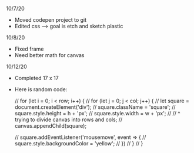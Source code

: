 10/7/20 
- Moved codepen project to git
- Edited css --> goal is etch and sketch plastic

10/8/20
- Fixed frame
- Need better math for canvas

10/12/20
- Completed 17 x 17
- Here is random code:


    // for (let i = 0; i < row; i++) {
    //     for (let j = 0; j < col; j++) {
    //         let square = document.createElement('div');
    //         square.className = 'square';
    //         square.style.height = h + 'px';
    //         square.style.width = w + 'px';
    //         // ^ trying to divide canvas into rows and cols;
    //         canvas.appendChild(square);

    //         square.addEventListener('mousemove', event => {
    //             square.style.backgroundColor = 'yellow';
    //         })
    //     }
    // }

